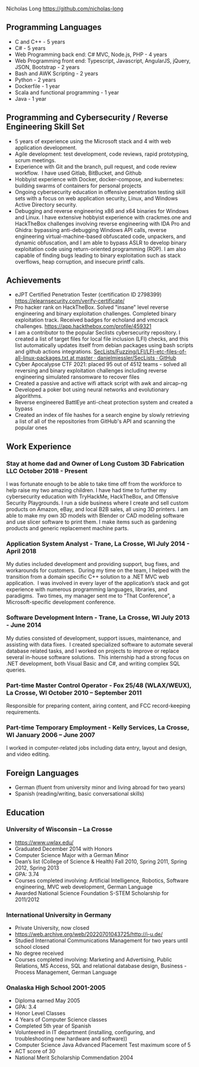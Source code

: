 
<link rel="stylesheet" type="text/css" href="resume.css">

<span class="name">Nicholas Long</span>
<span class="info">https://github.com/nicholas-long</span>


## Programming Languages

- C and C++ - 5 years
- C# - 5 years
- Web Programming back end: C# MVC, Node.js, PHP - 4 years
- Web Programming front end: Typescript, Javascript, AngularJS, jQuery, JSON, Bootstrap - 2 years
- Bash and AWK Scripting - 2 years
- Python - 2 years
- Dockerfile - 1 year
- Scala and functional programming - 1 year
- Java - 1 year

## Programming and Cybersecurity / Reverse Engineering Skill Set

- 5 years of experience using the Microsoft stack and 4 with web application development.
- Agile development: test development, code reviews, rapid prototyping, scrum meetings.
- Experience with Git and the branch, pull request, and code review workflow.  I have used Gitlab, BitBucket, and Github
- Hobbyist experience with Docker, docker-compose, and kubernetes: building swarms of containers for personal projects
- Ongoing cybersecurity education in offensive penetration testing skill sets with a focus on web application security, Linux, and Windows Active Directory security.
- Debugging and reverse engineering x86 and x64 binaries for Windows and Linux. I have extensive hobbyist experience with crackmes.one and HackTheBox challenges involving reverse engineering with IDA Pro and Ghidra: bypassing anti-debugging Windows API calls, reverse engineering virtual-machine-based obfuscated code, unpackers, and dynamic obfuscation, and I am able to bypass ASLR to develop binary exploitation code using return-oriented programming (ROP). I am also capable of finding bugs leading to binary exploitation such as stack overflows, heap corruption, and insecure printf calls.

## Achievements

- eJPT Certified Penetration Tester (certification ID 2798399) https://elearnsecurity.com/verify-certificate/
- Pro hacker rank on HackTheBox. Solved "insane" level reverse engineering and binary exploitation challenges. Completed binary exploitation track. Received badges for echoland and vmcrack challenges. https://app.hackthebox.com/profile/459321
- I am a contributor to the popular Seclists cybersecurity repository. I created a list of target files for local file inclusion (LFI) checks, and this list automatically updates itself from debian packages using bash scripts and github actions integrations. [SecLists/Fuzzing/LFI/LFI-etc-files-of-all-linux-packages.txt at master · danielmiessler/SecLists · GitHub](https://github.com/danielmiessler/SecLists/blob/master/Fuzzing/LFI/LFI-etc-files-of-all-linux-packages.txt)
- Cyber Apocalypse CTF 2021: placed 95 out of 4512 teams - solved all reversing and binary exploitation challenges including reverse engineering simulated ransomware to recover files
- Created a passive and active wifi attack script with awk and aircap-ng
- Developed a poker bot using neural networks and evolutionary algorithms.
- Reverse engineered BattlEye anti-cheat protection system and created a bypass
- Created an index of file hashes for a search engine by slowly retrieving a list of all of the repositories from GitHub's API and scanning the popular ones

## Work Experience

### Stay at home dad and Owner of Long Custom 3D Fabrication LLC <time> October 2018 - Present </time>
I was fortunate enough to be able to take time off from the workforce to help raise my two amazing children. I have had time to further my cybersecurity education with TryHackMe, HackTheBox, and Offensive Security Playgrounds. I run a side business where I create and sell custom products on Amazon, eBay, and local B2B sales, all using 3D printers. I am able to make my own 3D models with Blender or CAD modeling software and use slicer software to print them.
I make items such as gardening products and generic replacement machine parts.

### Application System Analyst - Trane, La Crosse, WI <time> July 2014 - April 2018 </time>
My duties included development and providing support, bug fixes, and workarounds for customers.  During my time on the team, I helped with the transition from a domain specific C++ solution to a .NET MVC web application.  I was involved in every layer of the application’s stack and got experience with numerous programming languages, libraries, and paradigms.  Two times, my manager sent me to “That Conference”, a Microsoft-specific development conference.

### Software Development Intern - Trane, La Crosse, WI <time> July 2013 - June 2014 </time>

My duties consisted of development, support issues, maintenance, and assisting with data fixes.  I created specialized software to automate several database related tasks, and I worked on projects to improve or replace several in-house software solutions.  This internship had a strong focus on .NET development, both Visual Basic and C#, and writing complex SQL queries.

### Part-time Master Control Operator - Fox 25/48 (WLAX/WEUX), La Crosse, WI <time> October 2010 – September 2011 </time>

Responsible for preparing content, airing content, and FCC record-keeping requirements.

### Part-time Temporary Employment - Kelly Services, La Crosse, WI <time> January 2006 – June 2007 </time>

I worked in computer-related jobs including data entry, layout and design, and video editing.

## Foreign Languages

- German (fluent from university minor and living abroad for two years)
- Spanish (reading/writing, basic conversational skills)

## Education

### University of Wisconsin – La Crosse

- https://www.uwlax.edu/
- Graduated December 2014 with Honors
- Computer Science Major with a German Minor
- Dean’s list (College of Science & Health) Fall 2010, Spring 2011, Spring 2012, Spring 2013
- GPA: 3.74
- Courses completed involving: Artificial Intelligence, Robotics, Software engineering, MVC web development, German Language
- Awarded National Science Foundation S-STEM Scholarship for 2011/2012

### International University in Germany

- Private University, now closed
- https://web.archive.org/web/20220701043725/http://i-u.de/
- Studied International Communications Management for two years until school closed
- No degree received
- Courses completed involving: Marketing and Advertising, Public Relations, MS Access, SQL and relational database design, Business - Process Management, German Language

### Onalaska High School 2001-2005

- Diploma earned May 2005
- GPA: 3.4
- Honor Level Classes
- 4 Years of Computer Science classes
- Completed 5th year of Spanish
- Volunteered in IT department (installing, configuring, and troubleshooting new hardware and software))
- Computer Science Java Advanced Placement Test maximum score of 5
- ACT score of 30
- National Merit Scholarship Commendation 2004
